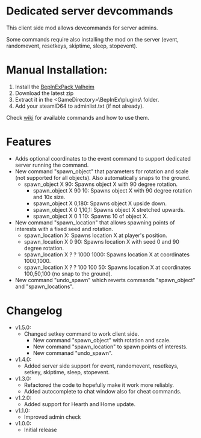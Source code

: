# Dedicated server devcommands

This client side mod allows devcommands for server admins.

Some commands require also installing the mod on the server (event, randomevent, resetkeys, skiptime, sleep, stopevent).

# Manual Installation:

1. Install the [BepInExPack Valheim](https://valheim.thunderstore.io/package/denikson/BepInExPack_Valheim)
2. Download the latest zip
3. Extract it in the \<GameDirectory\>\BepInEx\plugins\ folder.
4. Add your steamID64 to adminlist.txt (if not already).

Check [wiki](https://valheim.fandom.com/wiki/Console_Commands) for available commands and how to use them.

# Features

- Adds optional coordinates to the event command to support dedicated server running the command.
- New command "spawn_object" that parameters for rotation and scale (not supported for all objects). Also automatically snaps to the ground.
  - spawn_object X 90: Spawns object X with 90 degree rotation.
	- spawn_object X 90 10: Spawns object X with 90 degree rotation and 10x size.
	- spawn_object X 0,180: Spawns object X upside down.
	- spawn_object X 0 1,10,1: Spawns object X stretched upwards.
	- spawn_object X 0 1 10: Spawns 10 of object X.
- New command "spawn_location" that allows spawning points of interests with a fixed seed and rotation.
  - spawn_location X: Spawns location X at player's position.
  - spawn_location X 0 90: Spawns location X with seed 0 and 90 degree rotation.
  - spawn_location X ? ? 1000 1000: Spawns location X at coordinates 1000,1000.
  - spawn_location X ? ? 100 100 50: Spawns location X at coordinates 100,50,100 (no snap to the ground).
- New command "undo_spawn" which reverts commands "spawn_object" and "spawn_locations".


# Changelog
- v1.5.0:
  - Changed setkey command to work client side.
	- New command "spawn_object" with rotation and scale.
	- New command "spawn_location" to spawn points of interests.
	- New commanad "undo_spawn".
- v1.4.0:
	- Added server side support for event, randomevent, resetkeys, setkey, skiptime, sleep, stopevent.
- v1.3.0: 
	- Refactored the code to hopefully make it work more reliably.
	- Added autocomplete to chat window also for cheat commands.
- v1.2.0: 
	- Added support for Hearth and Home update.
- v1.1.0: 
	- Improved admin check
- v1.0.0: 
	- Initial release